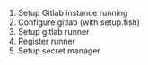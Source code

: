 1. Setup Gitlab instance running
2. Configure gitlab (with setup.fish)
3. Setup gitlab runner
4. Register runner
5. Setup secret manager
